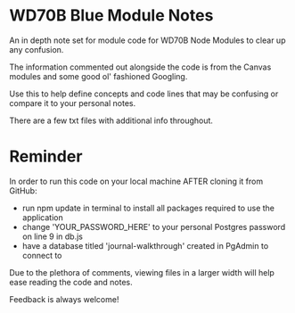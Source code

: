 # WD70B Blue Module Notes

An in depth note set for module code for WD70B Node Modules to clear up any confusion.

The information commented out alongside the code is from the Canvas modules and some good ol' fashioned Googling. 

Use this to help define concepts and code lines that may be confusing or compare it to your personal notes.

There are a few txt files with additional info throughout.


# Reminder 

In order to run this code on your local machine AFTER cloning it from GitHub:
  - run npm update in terminal to install all packages required to use the application
  - change 'YOUR_PASSWORD_HERE' to your personal Postgres password on line 9 in db.js
  - have a database titled 'journal-walkthrough' created in PgAdmin to connect to

Due to the plethora of comments, viewing files in a larger width will help ease reading the code and notes. 

Feedback is always welcome!
